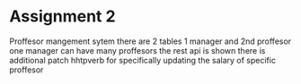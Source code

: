 # Assignment 2 
Proffesor mangement sytem
there are 2 tables 1 manager and 2nd proffesor one manager can have many proffesors 
the rest api is shown 
there is additional patch hhtpverb for specifically updating the salary of specific proffesor
